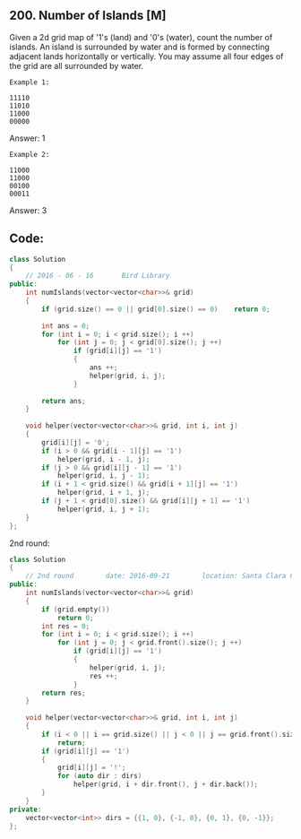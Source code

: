## 200. Number of Islands [M]
Given a 2d grid map of '1's (land) and '0's (water), count the number of islands. An island is surrounded by water and is formed by connecting adjacent lands horizontally or vertically. You may assume all four edges of the grid are all surrounded by water.
```
Example 1:

11110
11010
11000
00000
```
Answer: 1

```
Example 2:

11000
11000
00100
00011
```
Answer: 3


## Code:
```c++
class Solution 
{
    // 2016 - 06 - 16       Bird Library
public:
    int numIslands(vector<vector<char>>& grid) 
    {
        if (grid.size() == 0 || grid[0].size() == 0)    return 0;
        
        int ans = 0;
        for (int i = 0; i < grid.size(); i ++)
            for (int j = 0; j < grid[0].size(); j ++)
                if (grid[i][j] == '1')
                {
                    ans ++;
                    helper(grid, i, j);
                }
                
        return ans;
    }
    
    void helper(vector<vector<char>>& grid, int i, int j)
    {
        grid[i][j] = '0';
        if (i > 0 && grid[i - 1][j] == '1')
            helper(grid, i - 1, j);
        if (j > 0 && grid[i][j - 1] == '1')
            helper(grid, i, j - 1);
        if (i + 1 < grid.size() && grid[i + 1][j] == '1')
            helper(grid, i + 1, j);
        if (j + 1 < grid[0].size() && grid[i][j + 1] == '1')
            helper(grid, i, j + 1);
    }
};
```

2nd round:   
```c++
class Solution 
{
    // 2nd round        date: 2016-09-21        location: Santa Clara Centeral Park Library
public:
    int numIslands(vector<vector<char>>& grid) 
    {
        if (grid.empty())
            return 0;
        int res = 0;
        for (int i = 0; i < grid.size(); i ++)
            for (int j = 0; j < grid.front().size(); j ++)
                if (grid[i][j] == '1')
                {
                    helper(grid, i, j);
                    res ++;
                }
        return res;
    }
    
    void helper(vector<vector<char>>& grid, int i, int j)
    {
        if (i < 0 || i == grid.size() || j < 0 || j == grid.front().size())
            return;
        if (grid[i][j] == '1')
        {
            grid[i][j] = '!';
            for (auto dir : dirs)
                helper(grid, i + dir.front(), j + dir.back());
        }
    }
private:
    vector<vector<int>> dirs = {{1, 0}, {-1, 0}, {0, 1}, {0, -1}};
};
```
